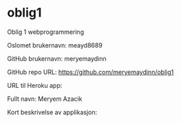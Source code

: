 # oblig1
Oblig 1 webprogrammering

Oslomet brukernavn: meayd8689

GitHub brukernavn: meryemaydinn

GitHub repo URL: https://github.com/meryemaydinn/oblig1

URL til Heroku app:

Fullt navn: Meryem Azacik

Kort beskrivelse av applikasjon: